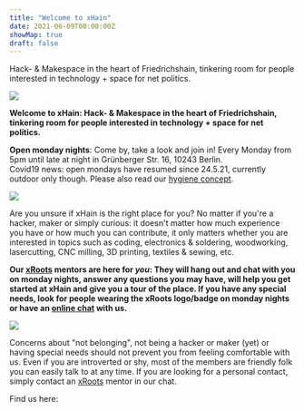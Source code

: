 ```yaml
---
title: "Welcome to xHain"
date: 2021-06-09T00:00:00Z
showMap: true
draft: false
---
```


Hack- & Makespace in the heart of Friedrichshain, tinkering room for people interested in technology + space for net politics.

![](/images/space-map.png)

**Welcome to xHain: Hack- & Makespace in the heart of Friedrichshain, tinkering room for people interested in technology + space for net politics.**

**Open monday nights**: Come by, take a look and join in! Every Monday from 5pm until late at night in Grünberger Str. 16, 10243 Berlin.<br>
Covid19 news: open mondays have resumed since 24.5.21, currently outdoor only though. Please also read our <a href="https://wiki.x-hain.de/en/xHain/hygiene-konzept" target="_blank">hygiene concept</a>.

![](/images/space-map.png)

Are you unsure if xHain is the right place for you? No matter if you're a hacker, maker or simply curious: it doesn't matter how much experience you have or how much you can contribute, it only matters whether you are interested in topics such as coding, electronics & soldering, woodworking, lasercutting, CNC milling, 3D printing, textiles & sewing, etc. 

**Our <a href="https://wiki.x-hain.de/en/xHain/xRoots" target="_blank">xRoots</a> mentors are here for *you*: They will hang out and chat with you on monday nights, answer any questions you may have, will help you get started at xHain and give you a tour of the place. If you have any special needs, look for people wearing the xRoots logo/badge on monday nights or have an <a href="https://chat.x-hain.de" target="_blank">online chat</a> with us.**

![](/images/xHain_xRoots.png)

Concerns about "not belonging", not being a hacker or maker (yet) or having special needs should not prevent you from feeling comfortable with us. Even if you are introverted or shy, most of the members are friendly folk you can easily talk to at any time. If you are looking for a personal contact, simply contact an <a href="https://wiki.x-hain.de/en/xHain/xRoots" target="_blank">xRoots</a> mentor in our chat.

Find us here:
